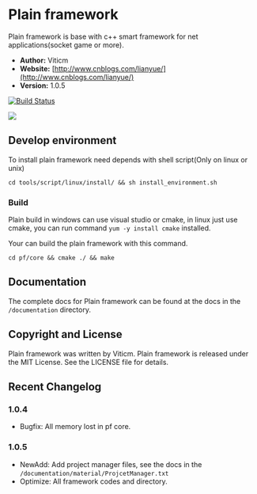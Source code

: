 # Plain framework

Plain framework is base with c++ smart framework for net applications(socket game or more).

- **Author:** Viticm
- **Website:** [http://www.cnblogs.com/lianyue/](http://www.cnblogs.com/lianyue/)
- **Version:** 1.0.5

[![Build Status](https://travis-ci.org/viticm/plainframework1.svg)](https://travis-ci.org/viticm/plainframework1)

<img src="https://github.com/viticm/plainframework1/blob/master/documentation/examples/gateway.gif" />

## Develop environment

To install plain framework need depends with shell script(Only on linux or unix)

```shell
cd tools/script/linux/install/ && sh install_environment.sh
```


### Build

Plain build in windows can use visual studio or cmake, in linux just use cmake, you can run command `yum -y install cmake` installed.

Your can build the plain framework with this command.

```shell
cd pf/core && cmake ./ && make
```

## Documentation

The complete docs for Plain framework can be found at the docs in the `/documentation` directory.


## Copyright and License
Plain framework was written by Viticm.
Plain framework is released under the MIT License. See the LICENSE file for details.


## Recent Changelog

### 1.0.4
- Bugfix: All memory lost in pf core.

### 1.0.5
- NewAdd: Add project manager files, see the docs in the `/documentation/material/ProjcetManager.txt`
- Optimize: All framework codes and directory.
